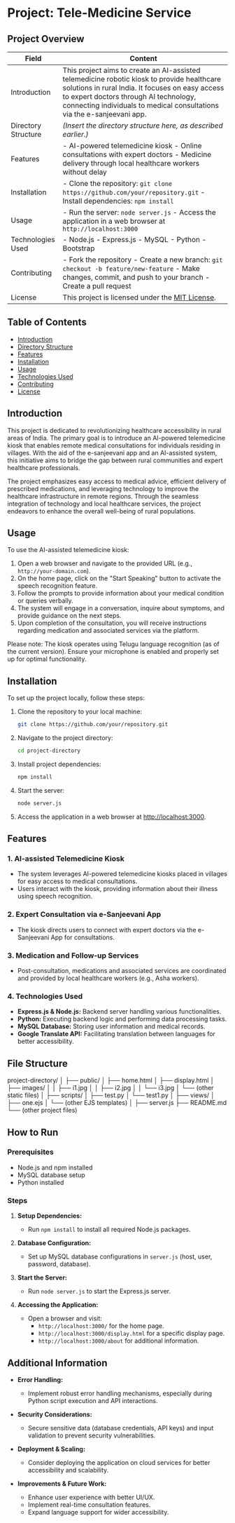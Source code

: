 # Project: Tele-Medicine Service

## Project Overview

| Field                | Content                                                   |
|----------------------|-----------------------------------------------------------|
| Introduction         | This project aims to create an AI-assisted telemedicine robotic kiosk to provide healthcare solutions in rural India. It focuses on easy access to expert doctors through AI technology, connecting individuals to medical consultations via the e-sanjeevani app. |
| Directory Structure  | *(Insert the directory structure here, as described earlier.)* |
| Features             | - AI-powered telemedicine kiosk - Online consultations with expert doctors - Medicine delivery through local healthcare workers without delay |
| Installation         | - Clone the repository: `git clone https://github.com/your/repository.git` - Install dependencies: `npm install` |
| Usage                | - Run the server: `node server.js` - Access the application in a web browser at `http://localhost:3000` |
| Technologies Used    | - Node.js - Express.js - MySQL - Python - Bootstrap |
| Contributing         | - Fork the repository - Create a new branch: `git checkout -b feature/new-feature` - Make changes, commit, and push to your branch - Create a pull request |
| License              | This project is licensed under the [MIT License](link-to-license). |

## Table of Contents

- [Introduction](#introduction)
- [Directory Structure](#directory-structure)
- [Features](#features)
- [Installation](#installation)
- [Usage](#usage)
- [Technologies Used](#technologies-used)
- [Contributing](#contributing)
- [License](#license)
## Introduction

This project is dedicated to revolutionizing healthcare accessibility in rural areas of India. The primary goal is to introduce an AI-powered telemedicine kiosk that enables remote medical consultations for individuals residing in villages. With the aid of the e-sanjeevani app and an AI-assisted system, this initiative aims to bridge the gap between rural communities and expert healthcare professionals.

The project emphasizes easy access to medical advice, efficient delivery of prescribed medications, and leveraging technology to improve the healthcare infrastructure in remote regions. Through the seamless integration of technology and local healthcare services, the project endeavors to enhance the overall well-being of rural populations.
## Usage

To use the AI-assisted telemedicine kiosk:

1. Open a web browser and navigate to the provided URL (e.g., `http://your-domain.com`).
2. On the home page, click on the "Start Speaking" button to activate the speech recognition feature.
3. Follow the prompts to provide information about your medical condition or queries verbally.
4. The system will engage in a conversation, inquire about symptoms, and provide guidance on the next steps.
5. Upon completion of the consultation, you will receive instructions regarding medication and associated services via the platform.

Please note: The kiosk operates using Telugu language recognition (as of the current version). Ensure your microphone is enabled and properly set up for optimal functionality.
## Installation

To set up the project locally, follow these steps:

1. Clone the repository to your local machine:

    ```bash
    git clone https://github.com/your/repository.git
    ```

2. Navigate to the project directory:

    ```bash
    cd project-directory
    ```

3. Install project dependencies:

    ```bash
    npm install
    ```

4. Start the server:

    ```bash
    node server.js
    ```

5. Access the application in a web browser at [http://localhost:3000](http://localhost:3000).


## Features

### 1. AI-assisted Telemedicine Kiosk
- The system leverages AI-powered telemedicine kiosks placed in villages for easy access to medical consultations.
- Users interact with the kiosk, providing information about their illness using speech recognition.

### 2. Expert Consultation via e-Sanjeevani App
- The kiosk directs users to connect with expert doctors via the e-Sanjeevani App for consultations.

### 3. Medication and Follow-up Services
- Post-consultation, medications and associated services are coordinated and provided by local healthcare workers (e.g., Asha workers).

### 4. Technologies Used
- **Express.js & Node.js:** Backend server handling various functionalities.
- **Python:** Executing backend logic and performing data processing tasks.
- **MySQL Database:** Storing user information and medical records.
- **Google Translate API:** Facilitating translation between languages for better accessibility.

## File Structure

project-directory/
│
├── public/
│   ├── home.html
│   ├── display.html
│   ├── images/
│   │   ├── i1.jpg
│   │   ├── i2.jpg
│   │   └── i3.jpg
│   └── (other static files)
│
├── scripts/
│   ├── test.py
│   └── test1.py
│
├── views/
│   ├── one.ejs
│   └── (other EJS templates)
│
├── server.js
├── README.md
└── (other project files)



## How to Run

### Prerequisites
- Node.js and npm installed
- MySQL database setup
- Python installed

### Steps
1. **Setup Dependencies:**
   - Run `npm install` to install all required Node.js packages.

2. **Database Configuration:**
   - Set up MySQL database configurations in `server.js` (host, user, password, database).

3. **Start the Server:**
   - Run `node server.js` to start the Express.js server.

4. **Accessing the Application:**
   - Open a browser and visit:
     - `http://localhost:3000/` for the home page.
     - `http://localhost:3000/display.html` for a specific display page.
     - `http://localhost:3000/about` for additional information.

## Additional Information

- **Error Handling:**
  - Implement robust error handling mechanisms, especially during Python script execution and API interactions.
  
- **Security Considerations:**
  - Secure sensitive data (database credentials, API keys) and input validation to prevent security vulnerabilities.

- **Deployment & Scaling:**
  - Consider deploying the application on cloud services for better accessibility and scalability.

- **Improvements & Future Work:**
  - Enhance user experience with better UI/UX.
  - Implement real-time consultation features.
  - Expand language support for wider accessibility.
